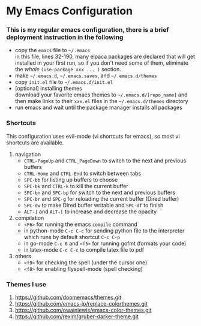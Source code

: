 # My Emacs Configuration
### This is my regular emacs configuration, there is a brief deployment instruction in the following

* copy the `emacs` file to `~/.emacs`  
  in this file, lines 32-190, many elpaca packages are declared that will get installed in your first run, so if you don't need some of them, eliminate the *whole* `(use-package xxx ... )` section.
* make `~/.emacs.d`, `~/.emacs.saves`, and `~/.emacs.d/themes`
* copy `init.el` file to `~/.emacs.d/init.el`
* [optional] installing themes  
  download your favorite emacs themes to `~/.emacs.d/[repo_name]` and then make links to their `xxx.el` files in the `~/.emacs.d/themes` directory
* run emacs and wait until the package manager installs all packages
  

### Shortcuts
This configuration uses evil-mode (vi shortcuts for emacs), so most vi shortcuts are available.

1. navigation  
   - `CTRL-PageUp` and `CTRL_PageDown` to switch to the next and previous buffers
   - `CTRL-Home` and `CTRL-End` to switch between tabs
   - `SPC-bb` for listing up buffers to choose
   - `SPC-bk` and `CTRL-k` to kill the current buffer
   - `SPC-bn` and `SPC-bp` for switch to the next and previous buffers
   - `SPC-br` and `SPC-g` for reloading the current buffer (Dired buffer)
   - `SPC-dw` to make Dired buffer writable and `SPC-df` to finish
   - `ALT-]` and `ALT-[` to increase and decrease the opacity
2. compilation  
   - `<F6>` for running the emacs `compile` command
   - in python-mode `C-c C-c` for sending python file to the interpreter which runs by default shortcut `C-c C-p`
   - in go-mode `C-c 6` and `<f5>` for running gofmt (formats your code)
   - in latex-mode `C-c C-c` to compile latex file to pdf
4. others  
   - `<f9>` for checking the spell (under the cursor one)
   - `<f8>` for enabling flyspell-mode (spell checking)

### Themes I use
1. <https://github.com/doomemacs/themes.git>
2. <https://github.com/emacs-jp/replace-colorthemes.git>
3. <https://github.com/owainlewis/emacs-color-themes.git>
4. <https://github.com/rexim/gruber-darker-theme.git>
